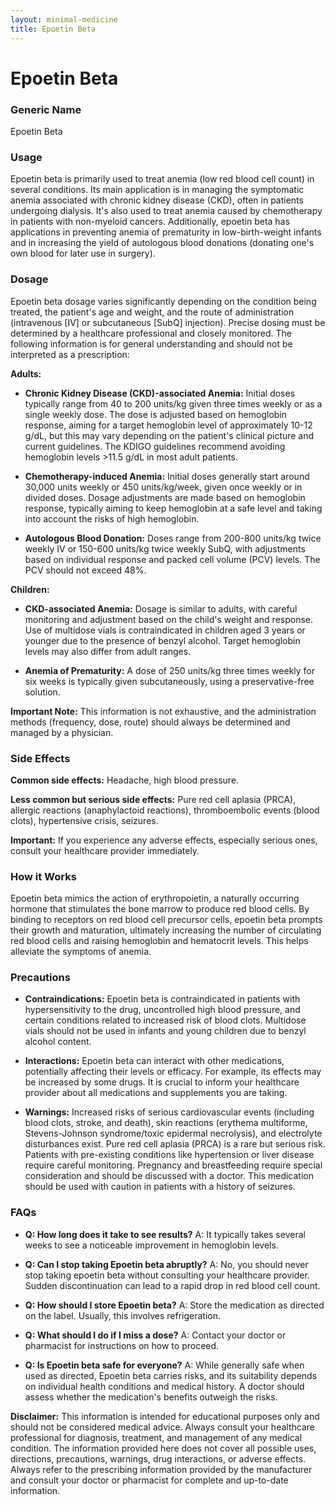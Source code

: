 ```yaml
---
layout: minimal-medicine
title: Epoetin Beta
---
```


# Epoetin Beta
### Generic Name
Epoetin Beta

### Usage

Epoetin beta is primarily used to treat anemia (low red blood cell count) in several conditions.  Its main application is in managing the symptomatic anemia associated with chronic kidney disease (CKD), often in patients undergoing dialysis. It's also used to treat anemia caused by chemotherapy in patients with non-myeloid cancers.  Additionally, epoetin beta has applications in preventing anemia of prematurity in low-birth-weight infants and in increasing the yield of autologous blood donations (donating one's own blood for later use in surgery).

### Dosage

Epoetin beta dosage varies significantly depending on the condition being treated, the patient's age and weight, and the route of administration (intravenous [IV] or subcutaneous [SubQ] injection).  Precise dosing must be determined by a healthcare professional and closely monitored.  The following information is for general understanding and should not be interpreted as a prescription:

**Adults:**

* **Chronic Kidney Disease (CKD)-associated Anemia:**  Initial doses typically range from 40 to 200 units/kg given three times weekly or as a single weekly dose.  The dose is adjusted based on hemoglobin response, aiming for a target hemoglobin level of approximately 10-12 g/dL, but this may vary depending on the patient's clinical picture and current guidelines.  The KDIGO guidelines recommend avoiding hemoglobin levels >11.5 g/dL in most adult patients.

* **Chemotherapy-induced Anemia:** Initial doses generally start around 30,000 units weekly or 450 units/kg/week, given once weekly or in divided doses. Dosage adjustments are made based on hemoglobin response, typically aiming to keep hemoglobin at a safe level and taking into account the risks of high hemoglobin.

* **Autologous Blood Donation:**  Doses range from 200-800 units/kg twice weekly IV or 150-600 units/kg twice weekly SubQ, with adjustments based on individual response and packed cell volume (PCV) levels.  The PCV should not exceed 48%.

**Children:**

* **CKD-associated Anemia:**  Dosage is similar to adults, with careful monitoring and adjustment based on the child's weight and response.  Use of multidose vials is contraindicated in children aged 3 years or younger due to the presence of benzyl alcohol.  Target hemoglobin levels may also differ from adult ranges.

* **Anemia of Prematurity:**  A dose of 250 units/kg three times weekly for six weeks is typically given subcutaneously, using a preservative-free solution.

**Important Note:** This information is not exhaustive, and the administration methods (frequency, dose, route) should always be determined and managed by a physician.

### Side Effects

**Common side effects:**  Headache, high blood pressure.

**Less common but serious side effects:** Pure red cell aplasia (PRCA), allergic reactions (anaphylactoid reactions), thromboembolic events (blood clots),  hypertensive crisis, seizures.

**Important:**  If you experience any adverse effects, especially serious ones, consult your healthcare provider immediately.


### How it Works

Epoetin beta mimics the action of erythropoietin, a naturally occurring hormone that stimulates the bone marrow to produce red blood cells. By binding to receptors on red blood cell precursor cells, epoetin beta prompts their growth and maturation, ultimately increasing the number of circulating red blood cells and raising hemoglobin and hematocrit levels.  This helps alleviate the symptoms of anemia.

### Precautions

* **Contraindications:** Epoetin beta is contraindicated in patients with hypersensitivity to the drug, uncontrolled high blood pressure, and certain conditions related to increased risk of blood clots.  Multidose vials should not be used in infants and young children due to benzyl alcohol content.

* **Interactions:** Epoetin beta can interact with other medications, potentially affecting their levels or efficacy.  For example, its effects may be increased by some drugs. It is crucial to inform your healthcare provider about all medications and supplements you are taking.

* **Warnings:**  Increased risks of serious cardiovascular events (including blood clots, stroke, and death), skin reactions (erythema multiforme, Stevens-Johnson syndrome/toxic epidermal necrolysis), and electrolyte disturbances exist.  Pure red cell aplasia (PRCA) is a rare but serious risk.  Patients with pre-existing conditions like hypertension or liver disease require careful monitoring.  Pregnancy and breastfeeding require special consideration and should be discussed with a doctor.  This medication should be used with caution in patients with a history of seizures.

### FAQs

* **Q: How long does it take to see results?**  A:  It typically takes several weeks to see a noticeable improvement in hemoglobin levels.

* **Q: Can I stop taking Epoetin beta abruptly?** A: No, you should never stop taking epoetin beta without consulting your healthcare provider.  Sudden discontinuation can lead to a rapid drop in red blood cell count.

* **Q: How should I store Epoetin beta?** A:  Store the medication as directed on the label. Usually, this involves refrigeration.

* **Q: What should I do if I miss a dose?**  A:  Contact your doctor or pharmacist for instructions on how to proceed.

* **Q: Is Epoetin beta safe for everyone?** A: While generally safe when used as directed, Epoetin beta carries risks, and its suitability depends on individual health conditions and medical history.  A doctor should assess whether the medication's benefits outweigh the risks.

**Disclaimer:** This information is intended for educational purposes only and should not be considered medical advice.  Always consult your healthcare professional for diagnosis, treatment, and management of any medical condition.  The information provided here does not cover all possible uses, directions, precautions, warnings, drug interactions, or adverse effects.  Always refer to the prescribing information provided by the manufacturer and consult your doctor or pharmacist for complete and up-to-date information.
